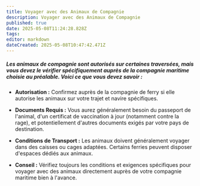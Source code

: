 ```yaml
---
title: Voyager avec des Animaux de Compagnie
description: Voyager avec des Animaux de Compagnie
published: true
date: 2025-05-08T11:24:28.828Z
tags: 
editor: markdown
dateCreated: 2025-05-08T10:47:42.471Z
---
```


##### Les animaux de compagnie sont autorisés sur certaines traversées, mais vous devez le vérifier spécifiquement auprès de la compagnie maritime choisie au préalable. Voici ce que vous devez savoir :

  *  **Autorisation :** Confirmez auprès de la compagnie de ferry si elle autorise les animaux sur votre trajet et navire spécifiques.

  *  **Documents Requis :** Vous aurez généralement besoin du passeport de l'animal, d'un certificat de vaccination à jour \(notamment contre la rage\), et potentiellement d'autres documents exigés par votre pays de destination.

  *  **Conditions de Transport :** Les animaux doivent généralement voyager dans des caisses ou cages adaptées. Certains ferries peuvent disposer d'espaces dédiés aux animaux.

  *  **Conseil :** Vérifiez toujours les conditions et exigences spécifiques pour voyager avec des animaux directement auprès de votre compagnie maritime bien à l'avance.